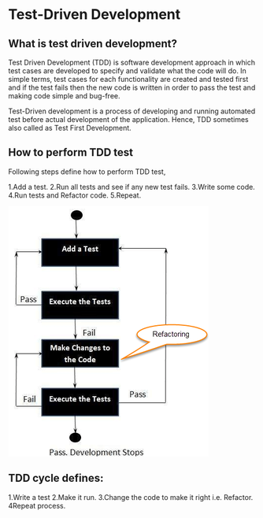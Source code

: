 # Test-Driven Development

## What is test driven development?

Test Driven Development (TDD) is software development approach in which test cases are developed to specify and validate what the code will do. In simple terms, test cases for each functionality are created and tested first and if the test fails then the new code is written in order to pass the test and making code simple and bug-free.

Test-Driven development is a process of developing and running automated test before actual development of the application. Hence, TDD sometimes also called as Test First Development.

## How to perform TDD test

Following steps define how to perform TDD test,

1.Add a test.
2.Run all tests and see if any new test fails.
3.Write some code.
4.Run tests and Refactor code.
5.Repeat.

   <img src='tdd.png'>

## TDD cycle defines:

1.Write a test
2.Make it run.
3.Change the code to make it right i.e. Refactor.
4Repeat process.